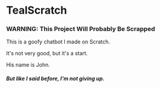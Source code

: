 # TealScratch
### WARNING: This Project Will Probably Be Scrapped

This is a goofy chatbot I made on Scratch.

It's not very good, but it's a start.

His name is John.

##### But like I said before, I'm not giving up.
